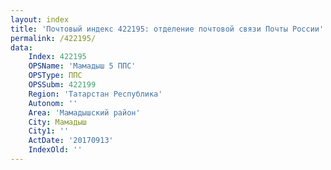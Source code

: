 ```yaml
---
layout: index
title: 'Почтовый индекс 422195: отделение почтовой связи Почты России'
permalink: /422195/
data:
    Index: 422195
    OPSName: 'Мамадыш 5 ППС'
    OPSType: ППС
    OPSSubm: 422199
    Region: 'Татарстан Республика'
    Autonom: ''
    Area: 'Мамадышский район'
    City: Мамадыш
    City1: ''
    ActDate: '20170913'
    IndexOld: ''
---
```

